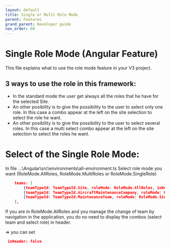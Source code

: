 ```yaml
---
layout: default
title: Single or Multi Role Mode
parent: Features
grand_parent: Developer guide
nav_order: 60
---
```


# Single Role Mode (Angular Feature)
This file explains what to use the role mode feature in your V3 project.

## 3 ways to use the role in this framework:
* In the standard mode the user get always all the roles that he have for the selected Site.
* An other posibility is to give the possibility to the user to select only one role. In this case a combo appear at the left on the site selection to select the role he want.
* An other posibility is to give the possibility to the user to select several roles. In this case a multi select combo appear at the left on the site selection to select the roles he want.

# Select of the Single Role Mode:
In file ...\Angular\src\environments\all-environment.ts
Select role mode you want (RoleMode.AllRoles, RoleMode.MultiRoles or RoleMode.SingleRole)

```JSon
    teams: [
        {teamTypeId: TeamTypeId.Site, roleMode: RoleMode.AllRoles, inHeader: true},
        {teamTypeId: TeamTypeId.AircraftMaintenanceCompany, roleMode: RoleMode.MultiRoles, inHeader: true},
        {teamTypeId: TeamTypeId.MaintenanceTeam, roleMode: RoleMode.SingleRole, inHeader: true},
    ],
```

If you are in RoleMode.AllRoles and you manage the change of team by navigation in the application, you do no need to display the combos (select team and select role) in header.

=> you can set
```JSon
 inHeader: false
```